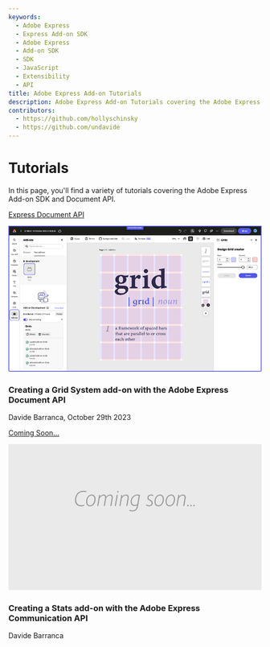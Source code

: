 ```yaml
---
keywords:
  - Adobe Express
  - Express Add-on SDK
  - Adobe Express
  - Add-on SDK
  - SDK
  - JavaScript
  - Extensibility
  - API
title: Adobe Express Add-on Tutorials
description: Adobe Express Add-on Tutorials covering the Adobe Express Add-on SDK and Document API
contributors:
  - https://github.com/hollyschinsky  
  - https://github.com/undavide
---
```


# Tutorials

In this page, you'll find a variety of tutorials covering the Adobe Express Add-on SDK and Document API.

<ResourceCard slots="link, image, heading, text" width="50%"/>

[Express Document API](grids-addon.md)

![Grids add-on](images/thumbs-grids-addon.png)

### Creating a Grid System add-on with the Adobe Express Document API

Davide Barranca, October 29th 2023

<ResourceCard slots="link, image, heading, text" width="50%"/>

[Coming Soon...](../tutorials/index.md)

![Coming Soon](images/thumbs-coming-soon.png)

### Creating a Stats add-on with the Adobe Express Communication API

Davide Barranca

